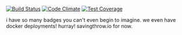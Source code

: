 [![Build Status](https://travis-ci.org/blueseph/twitchwatcher-react.svg?branch=master)](https://travis-ci.org/blueseph/twitchwatcher-react) [![Code Climate](https://codeclimate.com/github/blueseph/twitchwatcher-react/badges/gpa.svg)](https://codeclimate.com/github/blueseph/twitchwatcher-react) [![Test Coverage](https://codeclimate.com/github/blueseph/twitchwatcher-react/badges/coverage.svg)](https://codeclimate.com/github/blueseph/twitchwatcher-react/coverage)

i have so many badges you can't even begin to imagine. we even have docker deployments! hurray! savingthrow.io for now.
